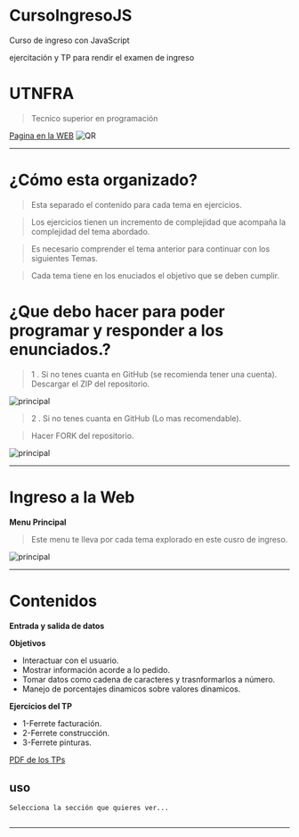 # **CursoIngresoJS**
Curso de ingreso con JavaScript

ejercitación y TP para rendir el examen de ingreso 
# **UTNFRA**
> Tecnico superior en programación

[Pagina en la WEB](http://octaviovillegas.github.io/CursoIngresoJS/index.html)
![QR](http://octaviovillegas.github.io/CursoIngresoJS/img/qrInicio.png)


-----

# ¿Cómo esta organizado?
 

>Esta separado el contenido para cada tema en ejercicios.

>Los ejercicios tienen un incremento de complejidad que acompaña la complejidad del tema abordado.

>Es necesario comprender el tema anterior para continuar con los siguientes Temas.

>Cada tema tiene en los enuciados el objetivo que se deben cumplir.


# ¿Que debo hacer para poder programar y responder a los enunciados.?
 


 

> 1 . Si no tenes cuanta en GitHub (se recomienda tener una cuenta).
>Descargar el ZIP del repositorio.

![principal](http://octaviovillegas.github.io/CursoIngresoJS/img/bajarzip.gif)







> 2 . Si no tenes cuanta en GitHub (Lo mas recomendable).

>Hacer FORK del repositorio.

![principal](http://octaviovillegas.github.io/CursoIngresoJS/img/fork.png)


-----

# Ingreso a la Web 
**Menu Principal**
> Este menu te lleva por cada tema explorado en este cusro de ingreso.


![principal](http://octaviovillegas.github.io/CursoIngresoJS/img/cjsprincipal.png)



-----
# Contenidos 

**Entrada y salida de datos**

**Objetivos**
* Interactuar con el usuario.
* Mostrar información acorde a lo pedido.
* Tomar datos como cadena de caracteres y trasnformarlos a número.
* Manejo de porcentajes dinamicos sobre valores dinamicos.

**Ejercicios del TP**
* 1-Ferrete facturación.
* 2-Ferrete construcción.
* 3-Ferrete pinturas.

[PDF de los TPs](http://octaviovillegas.github.io/CursoIngresoJS/Guia%20de%20TPs%20curso%20de%20ingreso.pdf)





**uso**
---

```
Selecciona la sección que quieres ver...


```



-----

